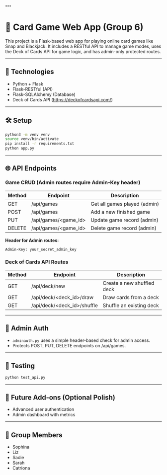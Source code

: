 """
# 🎴 Card Game Web App (Group 6)

This project is a Flask-based web app for playing online card games like Snap and Blackjack. It includes a RESTful API to manage game modes, uses the Deck of Cards API for game logic, and has admin-only protected routes.

---

## 🧩 Technologies
- Python + Flask
- Flask-RESTful (API)
- Flask-SQLAlchemy (Database)
- Deck of Cards API (https://deckofcardsapi.com/)

---

## 🛠️ Setup

```bash
python3 -m venv venv
source venv/bin/activate
pip install -r requirements.txt
python app.py
```

---

## 🌐 API Endpoints

### Game CRUD (Admin routes require Admin-Key header)
| Method | Endpoint | Description |
|--------|----------|-------------|
| GET    | /api/games              | Get all games played (admin) |
| POST   | /api/games              | Add a new finished game |
| PUT    | /api/games/<game_id>   | Update game record (admin) |
| DELETE | /api/games/<game_id>   | Delete game record (admin) |

**Header for Admin routes:**
```http
Admin-Key: your_secret_admin_key
```

### Deck of Cards API Routes
| Method | Endpoint | Description |
|--------|----------|-------------|
| GET    | /api/deck/new                | Create a new shuffled deck |
| GET    | /api/deck/<deck_id>/draw     | Draw cards from a deck |
| GET    | /api/deck/<deck_id>/shuffle  | Shuffle an existing deck |

---

## 🔐 Admin Auth
- `adminauth.py` uses a simple header-based check for admin access.
- Protects POST, PUT, DELETE endpoints on /api/games.

---

## 🧪 Testing
```bash
python test_api.py
```

---

## 🧭 Future Add-ons (Optional Polish)
- Advanced user authentication
- Admin dashboard with metrics

---

## 👥 Group Members
- Sophina 
- Liz 
- Sadie 
- Sarah 
- Catriona 
